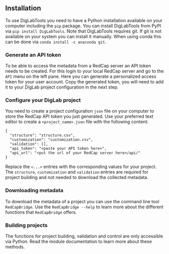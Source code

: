 ## Installation

To use DigLabTools you need to have a Python installation available on your computer including the `pip` package.
You can install DigLabTools from PyPI via `pip install DigLabTools`.
Note that DigLabTools requires git. If git is not available on your system you can install it manually. When using conda this can be done via `conda install -c anaconda git`.

### Generate an API token

To be able to access the metadata from a RedCap server an API token needs to be created. For this login to your local RedCap server and go to the `API` menu on the left pane. Here you can generate a personalized access token for your user account. Copy the generated token, you will need to add it to your DigLab project configuration in the next step.

### Configure your DigLab project

You need to create a project configuration `json` file on your computer to store the RedCap API token you just generated. Use your preferred text editor to create a `<project_name>.json` file with the following content:

```
{
  "structure": "structure.csv",
  "customization": "customization.csv",
  "validation": [],
  "api_token": "<paste your API token here>",
  "api_url": "<put the url of your RedCap server here>/api/"
}
```

Replace the `<...>` entries with the corresponding values for your project. The `structure`, `customization` and `validation` entries are required for project building and not needed to download the collected metadata.

### Downloading metadata

To download the metadata of a project you can use the command line tool `RedCapBridge`. Use the `RedCapBridge --help` to learn more about the different functions that `RedCapBridge` offers.

### Building projects

The functions for project building, validation and control are only accessible via Python. Read the module documentation to learn more about these methods.